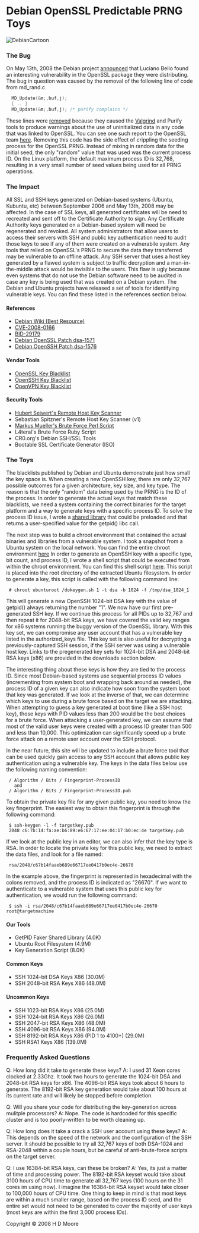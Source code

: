# Debian OpenSSL Predictable PRNG Toys 


![DebianCartoon](SalvagedArchives/DebianCartoon.png)

### The Bug
On May 13th, 2008 the Debian project [announced](http://www.debian.org/security/2008/dsa-1571) that Luciano Bello found an interesting vulnerability in the OpenSSL package they were distributing. The bug in question was caused by the removal of the following line of code from md_rand.c
```c
  MD_Update(&m;,buf,j);
  [ .. ]
  MD_Update(&m;,buf,j); /* purify complains */
```
These lines were [removed](http://svn.debian.org/viewsvn/pkg-openssl/openssl/trunk/rand/md_rand.c?rev=141&view=diff&r1=141&r2=140&p1=openssl/trunk/rand/md_rand.c&p2=/openssl/trunk/rand/md_rand.c) because they caused the [Valgrind](http://valgrind.org/) and Purify tools to produce warnings about the use of uninitialized data in any code that was linked to OpenSSL. You can see one such report to the OpenSSL team [here](SalvagedArchives/Avoid-uninitialized-data-in-random-buffer.jpg). Removing this code has the side effect of crippling the seeding process for the OpenSSL PRNG. Instead of mixing in random data for the initial seed, the only "random" value that was used was the current process ID. On the Linux platform, the default maximum process ID is 32,768, resulting in a very small number of seed values being used for all PRNG operations.
### The Impact
All SSL and SSH keys generated on Debian-based systems (Ubuntu, Kubuntu, etc) between September 2006 and May 13th, 2008 may be affected. In the case of SSL keys, all generated certificates will be need to recreated and sent off to the Certificate Authority to sign. Any Certificate Authority keys generated on a Debian-based system will need be regenerated and revoked. All system administrators that allow users to access their servers with SSH and public key authentication need to audit those keys to see if any of them were created on a vulnerabile system. Any tools that relied on OpenSSL's PRNG to secure the data they transferred may be vulnerable to an offline attack. Any SSH server that uses a host key generated by a flawed system is subject to traffic decryption and a man-in-the-middle attack would be invisible to the users. This flaw is ugly because even systems that do not use the Debian software need to be audited in case any key is being used that was created on a Debian system. The Debian and Ubuntu projects have released a set of tools for identifying vulnerable keys. You can find these listed in the references section below.
#### References
- [Debian Wiki (Best Resource)](http://web.archive.org/web/20110718002842/http://wiki.debian.org/SSLkeys)
- [CVE-2008-0166](https://cve.mitre.org/cgi-bin/cvename.cgi?name=CVE-2008-0166)
- [BID-29179](http://web.archive.org/web/20111012065321/http://www.securityfocus.com/bid/29179)
- [Debian OpenSSL Patch dsa-1571](https://www.debian.org/security/2008/dsa-1571)
- [Debian OpenSSH Patch dsa-1576](https://www.debian.org/security/2008/dsa-1576)
#### Vendor Tools
- [OpenSSL Key Blacklist](https://launchpad.net/ubuntu/+source/openssl-blacklist)
- [OpenSSH Key Blacklist](https://launchpad.net/ubuntu/+source/openssh-blacklist)
- [OpenVPN Key Blacklist](https://launchpad.net/ubuntu/+source/openvpn-blacklist)
#### Security Tools
- [Hubert Seiwert's Remote Host Key Scanner](SalvagedArchives/Remote-host-key-scanner-for-Debian-SSH-updated-2008-05-16.md)
- Sebastian Spitzner's Remote Host Key Scanner (v1)
- [Markus Mueller's Brute Force Perl Script](SalvagedArchives/Markus-Mueller's-Brute-Force-Perl-Script.txt)
- L4teral's Brute Force Ruby Script
- CR0.org's Debian SSH/SSL Tools
- Bootable SSL Certificate Generator (ISO)

### The Toys
The blacklists published by Debian and Ubuntu demonstrate just how small the key space is. When creating a new OpenSSH key, there are only 32,767 possible outcomes for a given architecture, key size, and key type. The reason is that the only "random" data being used by the PRNG is the ID of the process. In order to generate the actual keys that match these blacklists, we need a system containing the correct binaries for the target platform and a way to generate keys with a specific process ID. To solve the process ID issue, I wrote a [shared library](http://metasploit.com/users/hdm/tools/getpid-preload.tar.gz) that could be preloaded and that returns a user-specified value for the getpid() libc call.

The next step was to build a chroot environment that contained the actual binaries and libraries from a vulnerable system. I took a snapshot from a Ubuntu system on the local network. You can find the entire chroot environment [here](http://metasploit.com/users/hdm/tools/debian-openssl/ubunturoot.tar.bz2) In order to generate an OpenSSH key with a specific type, bit count, and process ID, I wrote a shell script that could be executed from within the chroot environment. You can find this shell script [here](http://metasploit.com/users/hdm/tools/debian-openssl/dokeygen.sh). This script is placed into the root directory of the extracted Ubuntu filesystem. In order to generate a key, this script is called with the following command line:
```shell
 # chroot ubunturoot /dokeygen.sh 1 -t dsa -b 1024 -f /tmp/dsa_1024_1
```
This will generate a new OpenSSH 1024-bit DSA key with the value of getpid() always returning the number "1". We now have our first pre-generated SSH key. If we continue this process for all PIDs up to 32,767 and then repeat it for 2048-bit RSA keys, we have covered the valid key ranges for x86 systems running the buggy version of the OpenSSL library. With this key set, we can compromise any user account that has a vulnerable key listed in the authorized_keys file. This key set is also useful for decrypting a previously-captured SSH session, if the SSH server was using a vulnerable host key. Links to the pregenerated key sets for 1024-bit DSA and 2048-bit RSA keys (x86) are provided in the downloads section below.

The interesting thing about these keys is how they are tied to the process ID. Since most Debian-based systems use sequential process ID values (incrementing from system boot and wrapping back around as needed), the process ID of a given key can also indicate how soon from the system boot that key was generated. If we look at the inverse of that, we can determine which keys to use during a brute force based on the target we are attacking. When attempting to guess a key generated at boot time (like a SSH host key), those keys with PID values less than 200 would be the best choices for a brute force. When attacking a user-generated key, we can assume that most of the valid user keys were created with a process ID greater than 500 and less than 10,000. This optimization can significantly speed up a brute force attack on a remote user account over the SSH protocol.

In the near future, this site will be updated to include a brute force tool that can be used quickly gain access to any SSH account that allows public key authentication using a vulnerable key. The keys in the data files below use the following naming convention:
```shell
 / Algorithm / Bits / Fingerprint-ProcessID
   and
 / Algorithm / Bits / Fingerprint-ProcessID.pub  
```
To obtain the private key file for any given public key, you need to know the key fingerprint. The easiest way to obtain this fingerprint is through the following command:
```shell
 $ ssh-keygen -l -f targetkey.pub
 2048 c6:7b:14:fa:ae:b6:89:e6:67:17:ee:04:17:b0:ec:4e targetkey.pub
```
If we look at the public key in an editor, we can also infer that the key type is RSA. In order to locate the private key for this public key, we need to extract the data files, and look for a file named:
```shell
 rsa/2048/c67b14faaeb689e66717ee0417b0ec4e-26670
```
In the example above, the fingerprint is represented in hexadecimal with the colons removed, and the process ID is indicated as "26670". If we want to authenticate to a vulnerable system that uses this public key for authentication, we would run the following command:
```shell
 $ ssh -i rsa/2048/c67b14faaeb689e66717ee0417b0ec4e-26670 root@targetmachine
```
#### Our Tools
- GetPID Faker Shared Library (4.0K)
- Ubuntu Root Filesystem (4.9M)
- Key Generation Script (8.0K)
#### Common Keys
- SSH 1024-bit DSA Keys X86 (30.0M)
- SSH 2048-bit RSA Keys X86 (48.0M)
#### Uncommon Keys
- SSH 1023-bit RSA Keys X86 (25.0M)
- SSH 1024-bit RSA Keys X86 (26.0M)
- SSH 2047-bit RSA Keys X86 (48.0M)
- SSH 4096-bit RSA Keys X86 (94.0M)
- SSH 8192-bit RSA Keys X86 (PID 1 to 4100+) (29.0M)
- SSH RSA1 Keys X86 (139.0M)

### Frequently Asked Questions
Q: How long did it take to generate these keys?
A: I used 31 Xeon cores clocked at 2.33Ghz. It took two hours to generate the 1024-bit DSA and 2048-bit RSA keys for x86. The 4096-bit RSA keys took about 6 hours to generate. The 8192-bit RSA key generation would take about 100 hours at its current rate and will likely be stopped before completion.

Q: Will you share your code for distributing the key-generation across mulitple processors?
A: Nope. The code is hardcoded for this specific cluster and is too poorly-written to be worth cleaning up.

Q: How long does it take a crack a SSH user account using these keys?
A: This depends on the speed of the network and the configuration of the SSH server. It should be possible to try all 32,767 keys of both DSA-1024 and RSA-2048 within a couple hours, but be careful of anti-brute-force scripts on the target server.

Q: I use 16384-bit RSA keys, can these be broken?
A: Yes, its just a matter of time and processing power. The 8192-bit RSA keyset would take about 3100 hours of CPU time to generate all 32,767 keys (100 hours on the 31 cores im using now). I imagine the 16384-bit RSA keyset would take closer to 100,000 hours of CPU time. One thing to keep in mind is that most keys are within a much smaller range, based on the process ID seed, and the entire set would not need to be generated to cover the majority of user keys (most keys are within the first 3,000 process IDs).

Copyright © 2008 H D Moore 
